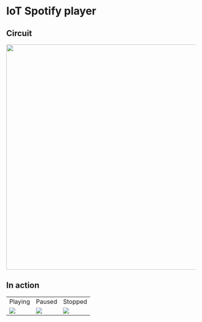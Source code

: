 # IoT Spotify player

## Circuit

<img src="https://github.com/kamiloox/iot-spotify-player/assets/45523480/7dd6b465-e011-4171-a59e-c47b65641abe" width="600">

## In action

<table>
  <tr>
    <td>Playing</td>
    <td>Paused</td>
    <td>Stopped</td>
  </tr>
  <tr>
    <td>
      <img src="https://github.com/kamiloox/iot-spotify-player/assets/45523480/c0487a6f-918e-449b-9d32-09833a7a6ab5">
    </td>
    <td>
      <img src="https://github.com/kamiloox/iot-spotify-player/assets/45523480/0ce6706c-3e91-4d12-a445-42cc27ef6890">
    </td>
    <td>
      <img src="https://github.com/kamiloox/iot-spotify-player/assets/45523480/d45879be-aae9-4a43-838e-43a36a5f341a"">
    </td>
  </tr>
</table>
